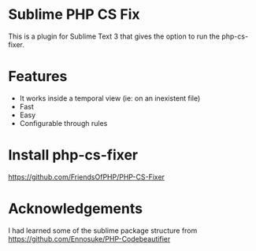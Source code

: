 # Sublime PHP CS Fix
This is a plugin for Sublime Text 3 that gives
the option to run the php-cs-fixer.

# Features

* It works inside a temporal view (ie: on an inexistent file)
* Fast
* Easy
* Configurable through rules

# Install php-cs-fixer
https://github.com/FriendsOfPHP/PHP-CS-Fixer

# Acknowledgements
I had learned some of the sublime package structure from
https://github.com/Ennosuke/PHP-Codebeautifier
